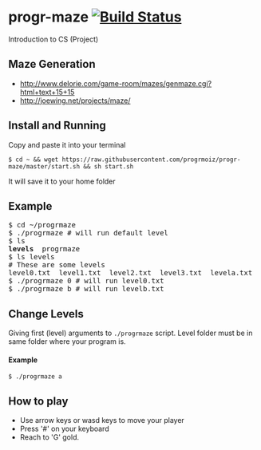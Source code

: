 # progr-maze [![Build Status](https://travis-ci.com/progrmoiz/progr-maze.svg?token=HxxZgU9NXPX4YChEz1Wx&branch=master)](https://travis-ci.com/progrmoiz/progr-maze)
Introduction to CS (Project)

## Maze Generation
- http://www.delorie.com/game-room/mazes/genmaze.cgi?html+text+15+15
- http://joewing.net/projects/maze/

## Install and Running
Copy and paste it into your terminal
```
$ cd ~ && wget https://raw.githubusercontent.com/progrmoiz/progr-maze/master/start.sh && sh start.sh
```
It will save it to your home folder

## Example
<pre>
$ cd ~/progrmaze
$ ./progrmaze # will run default level
$ ls
<b>levels</b>  progrmaze
$ ls levels
# These are some levels
level0.txt  level1.txt  level2.txt  level3.txt  levela.txt  levelb.txt
$ ./progrmaze 0 # will run level0.txt
$ ./progrmaze b # will run levelb.txt
</pre>

## Change Levels
Giving first (level) arguments to `./progrmaze` script. Level folder must be in same folder where your program is. 

#### Example
```
$ ./progrmaze a
```

## How to play
- Use arrow keys or wasd keys to move your player
- Press '#' on your keyboard
- Reach to 'G' gold.
